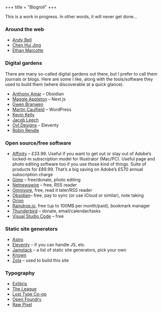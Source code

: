 +++
title = "Blogroll"
+++

This is a work in progress. In other words, it will never get done…

### Around the web

- [Andy Bell](https://piccalil.li)
- [Chen Hui Jing](https://chenhuijing.com/#🦊)
- [Ethan Marcotte](https://ethanmarcotte.com)

### Digital gardens

There are many so-called digital gardens out there, but I prefer to call them journals or blogs. Here are some I like, along with the tools/software they used to build them (where discoverable at a quick glance).

- [Anthony Amar](https://anthonyamar.fr/) – Obsidian
- [Maggie Appleton](https://maggieappleton.com) – Next.js
- [Gwen Branwen](https://gwern.net)
- [Martin Caulfield](https://hapgood.us) – WordPress
- [Kevin Kelly](https://kk.org)
- [Jacob Leech](https://jacobleech.com) 
- [Ovl Designs](https://ovl.design) – Eleventy
- [Robin Rendle](https://robinrendle.com/) 

### Open source/free software

- [Affinity](https://affinity.serif.com/en-gb/designer/#buy) – £33.99. Useful if you want to get out or stay out of Adobe’s locked-in subscription model for Illustrator (Mac/PC). Useful page and photo editing software too if you use those kind of things. Suite of products for £89.99. That’s a big saving on Adobe’s £570 annual subscription charge 
- [Gimp](https://www.gimp.org) – free/donate, photo editing
- [Netnewswire](https://netnewswire.com) – free, RSS reader
- [Omnivore](https://omnivore.app), free, read it later/RSS reader
- [Obsidian](https://obsidian.md)– free, pay to sync (or use iCloud or similar), note taking
- [Orion](http://kagi.com/orion/)
- [Raindrop.io](https://raindrop.io), free (up to 100MB per month/paid), bookmark manager
- [Thunderbird](https://www.thunderbird.net/en-GB/) – donate, email/calendar/tasks
- [Visual Studio Code](https://code.visualstudio.com) – free

### Static site generators

- [Astro](https://astro.build)
- [Eleventy](https://www.11ty.dev) – if you can handle JS, etc.
- [Jamstack](https://jamstack.org/generators/) – a list of static site generators, pick your own
- [Known](https://withknown.com)
- [Zola](https://getzola) – used to build this site

### Typography

- [Exljbris](https://www.exljbris.com)
- [The League](https://www.theleagueofmoveabletype.com)
- [Lost Type Co-op](http://www.losttype.com)
- [Open Foundry](https://open-foundry.com/fonts)
- [Raw Pixel](https://www.rawpixel.com)